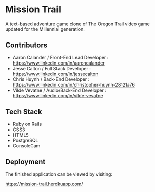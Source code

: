 # Mission Trail

A text-based adventure game clone of The Oregon Trail video game updated for the Millennial generation.

## Contributors

* Aaron Calander / Front-End Lead Developer : <https://www.linkedin.com/in/aaroncalander>
* Jesse Calton / Full Stack Developer : <https://www.linkedin.com/in/jessecalton>
* Chris Huynh / Back-End Developer : <https://www.linkedin.com/in/christopher-huynh-28121a76>
* Vilde Vevatne / Audio/Back-End Developer : <https://www.linkedin.com/in/vilde-vevatne>

## Tech Stack

* Ruby on Rails
* CSS3
* HTML5
* PostgreSQL
* ConsoleCam

## Deployment

The finished application can be viewed by visiting:

<https://mission-trail.herokuapp.com/>
